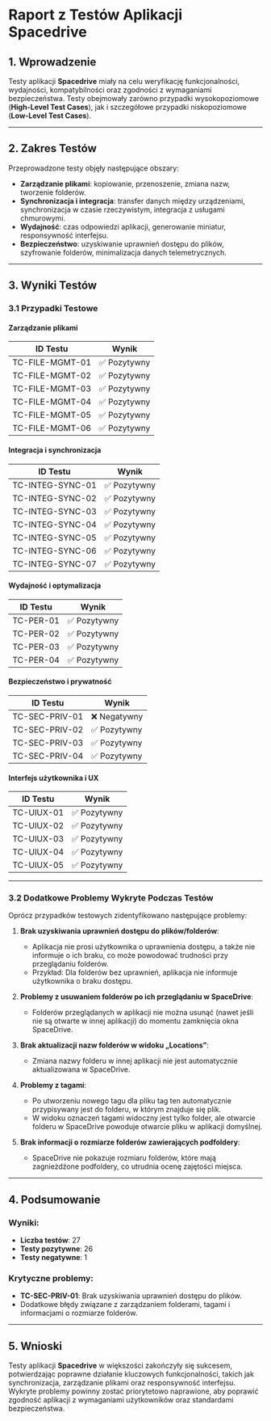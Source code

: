 # Raport z Testów Aplikacji Spacedrive

## 1. Wprowadzenie
Testy aplikacji **Spacedrive** miały na celu weryfikację funkcjonalności, wydajności, kompatybilności oraz zgodności z wymaganiami bezpieczeństwa. Testy obejmowały zarówno przypadki wysokopoziomowe (**High-Level Test Cases**), jak i szczegółowe przypadki niskopoziomowe (**Low-Level Test Cases**).

---

## 2. Zakres Testów
Przeprowadzone testy objęły następujące obszary:
- **Zarządzanie plikami**: kopiowanie, przenoszenie, zmiana nazw, tworzenie folderów.
- **Synchronizacja i integracja**: transfer danych między urządzeniami, synchronizacja w czasie rzeczywistym, integracja z usługami chmurowymi.
- **Wydajność**: czas odpowiedzi aplikacji, generowanie miniatur, responsywność interfejsu.
- **Bezpieczeństwo**: uzyskiwanie uprawnień dostępu do plików, szyfrowanie folderów, minimalizacja danych telemetrycznych.

---

## 3. Wyniki Testów
### 3.1 Przypadki Testowe

#### Zarządzanie plikami
| ID Testu              | Wynik        |
|-----------------------|-------------|
| TC-FILE-MGMT-01       | ✅ Pozytywny |
| TC-FILE-MGMT-02       | ✅ Pozytywny |
| TC-FILE-MGMT-03       | ✅ Pozytywny |
| TC-FILE-MGMT-04       | ✅ Pozytywny |
| TC-FILE-MGMT-05       | ✅ Pozytywny |
| TC-FILE-MGMT-06       | ✅ Pozytywny |

#### Integracja i synchronizacja
| ID Testu              | Wynik        |
|-----------------------|-------------|
| TC-INTEG-SYNC-01      | ✅ Pozytywny |
| TC-INTEG-SYNC-02      | ✅ Pozytywny |
| TC-INTEG-SYNC-03      | ✅ Pozytywny |
| TC-INTEG-SYNC-04      | ✅ Pozytywny |
| TC-INTEG-SYNC-05      | ✅ Pozytywny |
| TC-INTEG-SYNC-06      | ✅ Pozytywny |
| TC-INTEG-SYNC-07      | ✅ Pozytywny |

#### Wydajność i optymalizacja
| ID Testu              | Wynik        |
|-----------------------|-------------|
| TC-PER-01             | ✅ Pozytywny |
| TC-PER-02             | ✅ Pozytywny |
| TC-PER-03             | ✅ Pozytywny |
| TC-PER-04             | ✅ Pozytywny |

#### Bezpieczeństwo i prywatność
| ID Testu              | Wynik        |
|-----------------------|-------------|
| TC-SEC-PRIV-01        | ❌ Negatywny |
| TC-SEC-PRIV-02        | ✅ Pozytywny |
| TC-SEC-PRIV-03        | ✅ Pozytywny |
| TC-SEC-PRIV-04        | ✅ Pozytywny |

#### Interfejs użytkownika i UX
| ID Testu              | Wynik        |
|-----------------------|-------------|
| TC-UIUX-01            | ✅ Pozytywny |
| TC-UIUX-02            | ✅ Pozytywny |
| TC-UIUX-03            | ✅ Pozytywny |
| TC-UIUX-04            | ✅ Pozytywny |
| TC-UIUX-05            | ✅ Pozytywny |

---

### 3.2 Dodatkowe Problemy Wykryte Podczas Testów
Oprócz przypadków testowych zidentyfikowano następujące problemy:
1. **Brak uzyskiwania uprawnień dostępu do plików/folderów**:  
   - Aplikacja nie prosi użytkownika o uprawnienia dostępu, a także nie informuje o ich braku, co może powodować trudności przy przeglądaniu folderów.
   - Przykład: Dla folderów bez uprawnień, aplikacja nie informuje użytkownika o braku dostępu.
   
2. **Problemy z usuwaniem folderów po ich przeglądaniu w SpaceDrive**:  
   - Folderów przeglądanych w aplikacji nie można usunąć (nawet jeśli nie są otwarte w innej aplikacji) do momentu zamknięcia okna SpaceDrive.

3. **Brak aktualizacji nazw folderów w widoku „Locations”**:  
   - Zmiana nazwy folderu w innej aplikacji nie jest automatycznie aktualizowana w SpaceDrive.

4. **Problemy z tagami**:  
   - Po utworzeniu nowego tagu dla pliku tag ten automatycznie przypisywany jest do folderu, w którym znajduje się plik.  
   - W widoku oznaczeń tagami widoczny jest tylko folder, ale otwarcie folderu w SpaceDrive powoduje otwarcie pliku w aplikacji domyślnej.

5. **Brak informacji o rozmiarze folderów zawierających podfoldery**:  
   - SpaceDrive nie pokazuje rozmiaru folderów, które mają zagnieżdżone podfoldery, co utrudnia ocenę zajętości miejsca.

---

## 4. Podsumowanie
### Wyniki:
- **Liczba testów**: 27  
- **Testy pozytywne**: 26  
- **Testy negatywne**: 1  

### Krytyczne problemy:
- **TC-SEC-PRIV-01**: Brak uzyskiwania uprawnień dostępu do plików.
- Dodatkowe błędy związane z zarządzaniem folderami, tagami i informacjami o rozmiarze folderów.

---

## 5. Wnioski
Testy aplikacji **Spacedrive** w większości zakończyły się sukcesem, potwierdzając poprawne działanie kluczowych funkcjonalności, takich jak synchronizacja, zarządzanie plikami oraz responsywność interfejsu. Wykryte problemy powinny zostać priorytetowo naprawione, aby poprawić zgodność aplikacji z wymaganiami użytkowników oraz standardami bezpieczeństwa.

